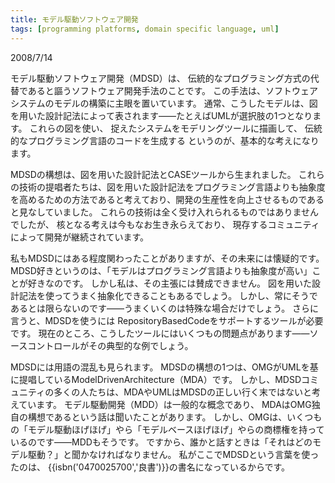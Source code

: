 ```yaml
---
title: モデル駆動ソフトウェア開発
tags: [programming platforms, domain specific language, uml]
---
```


2008/7/14



モデル駆動ソフトウェア開発（MDSD）は、
伝統的なプログラミング方式の代替であると謳うソフトウェア開発手法のことです。
この手法は、ソフトウェアシステムのモデルの構築に主眼を置いています。
通常、こうしたモデルは、図を用いた設計記法によって表されます——たとえばUMLが選択肢の1つとなります。
これらの図を使い、
捉えたシステムをモデリングツールに描画して、
伝統的なプログラミング言語のコードを生成する
というのが、基本的な考えになります。



MDSDの構想は、図を用いた設計記法とCASEツールから生まれました。
これらの技術の提唱者たちは、図を用いた設計記法をプログラミング言語よりも抽象度を高めるための方法であると考えており、開発の生産性を向上させるものであると見なしていました。
これらの技術は全く受け入れられるものではありませんでしたが、
核となる考えは今もなお生き永らえており、
現存するコミュニティによって開発が継続されています。



私もMDSDにはある程度関わったことがありますが、その未来には懐疑的です。
MDSD好きというのは、「モデルはプログラミング言語よりも抽象度が高い」ことが好きなのです。
しかし私は、その主張には賛成できません。
図を用いた設計記法を使ってうまく抽象化できることもあるでしょう。
しかし、常にそうであるとは限らないのです——うまくいくのは特殊な場合だけでしょう。
さらに言うと、MDSDを使うには
RepositoryBasedCodeをサポートするツールが必要です。
現在のところ、こうしたツールにはいくつもの問題点があります——ソースコントロールがその典型的な例でしょう。



MDSDには用語の混乱も見られます。
MDSDの構想の1つは、OMGがUMLを基に提唱しているModelDrivenArchitecture（MDA）です。
しかし、MDSDコミュニティの多くの人たちは、MDAやUMLはMDSDの正しい行く末ではないと考えています。
モデル駆動開発（MDD）は一般的な概念であり、
MDAはOMG独自の構想であるという話は聞いたことがあります。
しかし、OMGは、いくつもの「モデル駆動ほげほげ」やら「モデルベースほげほげ」やらの商標権を持っているのです——MDDもそうです。
ですから、誰かと話すときは「それはどのモデル駆動？」と聞かなければなりません。
私がここでMDSDという言葉を使ったのは、
{{isbn('0470025700','良書')}}の書名になっているからです。
